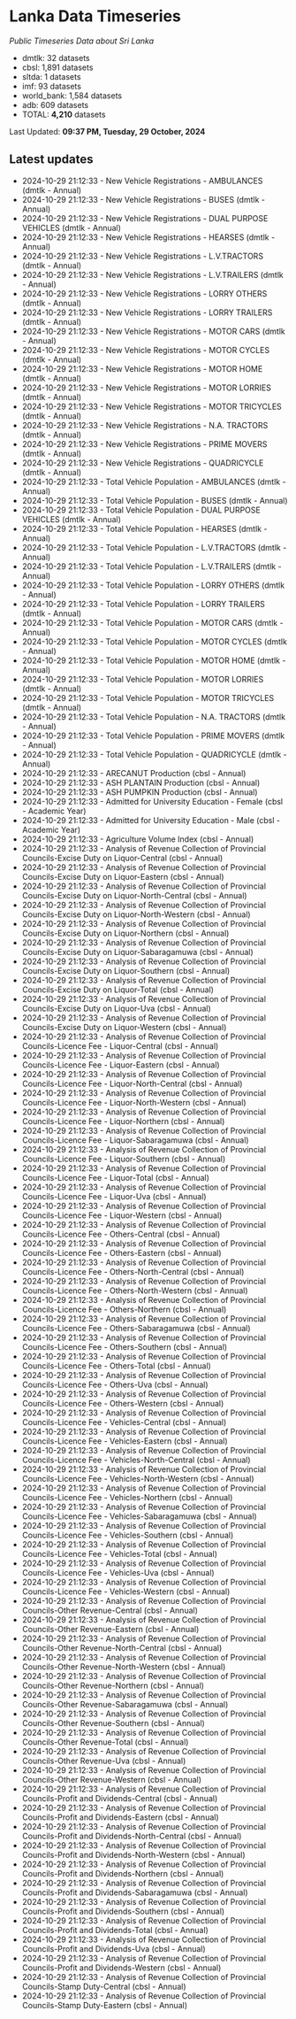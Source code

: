 # Lanka Data Timeseries
*Public Timeseries Data about Sri Lanka*

* dmtlk: 32 datasets
* cbsl: 1,891 datasets
* sltda: 1 datasets
* imf: 93 datasets
* world_bank: 1,584 datasets
* adb: 609 datasets
* TOTAL: **4,210** datasets

Last Updated: **09:37 PM, Tuesday, 29 October, 2024**

## Latest updates

* 2024-10-29 21:12:33 - New Vehicle Registrations - AMBULANCES (dmtlk - Annual)
* 2024-10-29 21:12:33 - New Vehicle Registrations - BUSES (dmtlk - Annual)
* 2024-10-29 21:12:33 - New Vehicle Registrations - DUAL PURPOSE VEHICLES (dmtlk - Annual)
* 2024-10-29 21:12:33 - New Vehicle Registrations - HEARSES (dmtlk - Annual)
* 2024-10-29 21:12:33 - New Vehicle Registrations - L.V.TRACTORS (dmtlk - Annual)
* 2024-10-29 21:12:33 - New Vehicle Registrations - L.V.TRAILERS (dmtlk - Annual)
* 2024-10-29 21:12:33 - New Vehicle Registrations - LORRY OTHERS (dmtlk - Annual)
* 2024-10-29 21:12:33 - New Vehicle Registrations - LORRY TRAILERS (dmtlk - Annual)
* 2024-10-29 21:12:33 - New Vehicle Registrations - MOTOR CARS (dmtlk - Annual)
* 2024-10-29 21:12:33 - New Vehicle Registrations - MOTOR CYCLES (dmtlk - Annual)
* 2024-10-29 21:12:33 - New Vehicle Registrations - MOTOR HOME (dmtlk - Annual)
* 2024-10-29 21:12:33 - New Vehicle Registrations - MOTOR LORRIES (dmtlk - Annual)
* 2024-10-29 21:12:33 - New Vehicle Registrations - MOTOR TRICYCLES (dmtlk - Annual)
* 2024-10-29 21:12:33 - New Vehicle Registrations - N.A. TRACTORS (dmtlk - Annual)
* 2024-10-29 21:12:33 - New Vehicle Registrations - PRIME MOVERS (dmtlk - Annual)
* 2024-10-29 21:12:33 - New Vehicle Registrations - QUADRICYCLE (dmtlk - Annual)
* 2024-10-29 21:12:33 - Total Vehicle Population - AMBULANCES (dmtlk - Annual)
* 2024-10-29 21:12:33 - Total Vehicle Population - BUSES (dmtlk - Annual)
* 2024-10-29 21:12:33 - Total Vehicle Population - DUAL PURPOSE VEHICLES (dmtlk - Annual)
* 2024-10-29 21:12:33 - Total Vehicle Population - HEARSES (dmtlk - Annual)
* 2024-10-29 21:12:33 - Total Vehicle Population - L.V.TRACTORS (dmtlk - Annual)
* 2024-10-29 21:12:33 - Total Vehicle Population - L.V.TRAILERS (dmtlk - Annual)
* 2024-10-29 21:12:33 - Total Vehicle Population - LORRY OTHERS (dmtlk - Annual)
* 2024-10-29 21:12:33 - Total Vehicle Population - LORRY TRAILERS (dmtlk - Annual)
* 2024-10-29 21:12:33 - Total Vehicle Population - MOTOR CARS (dmtlk - Annual)
* 2024-10-29 21:12:33 - Total Vehicle Population - MOTOR CYCLES (dmtlk - Annual)
* 2024-10-29 21:12:33 - Total Vehicle Population - MOTOR HOME (dmtlk - Annual)
* 2024-10-29 21:12:33 - Total Vehicle Population - MOTOR LORRIES (dmtlk - Annual)
* 2024-10-29 21:12:33 - Total Vehicle Population - MOTOR TRICYCLES (dmtlk - Annual)
* 2024-10-29 21:12:33 - Total Vehicle Population - N.A. TRACTORS (dmtlk - Annual)
* 2024-10-29 21:12:33 - Total Vehicle Population - PRIME MOVERS (dmtlk - Annual)
* 2024-10-29 21:12:33 - Total Vehicle Population - QUADRICYCLE (dmtlk - Annual)
* 2024-10-29 21:12:33 - ARECANUT Production (cbsl - Annual)
* 2024-10-29 21:12:33 - ASH PLANTAIN Production (cbsl - Annual)
* 2024-10-29 21:12:33 - ASH PUMPKIN Production (cbsl - Annual)
* 2024-10-29 21:12:33 - Admitted for University Education - Female (cbsl - Academic Year)
* 2024-10-29 21:12:33 - Admitted for University Education - Male (cbsl - Academic Year)
* 2024-10-29 21:12:33 - Agriculture Volume Index (cbsl - Annual)
* 2024-10-29 21:12:33 - Analysis of Revenue Collection of Provincial Councils-Excise Duty on Liquor-Central (cbsl - Annual)
* 2024-10-29 21:12:33 - Analysis of Revenue Collection of Provincial Councils-Excise Duty on Liquor-Eastern (cbsl - Annual)
* 2024-10-29 21:12:33 - Analysis of Revenue Collection of Provincial Councils-Excise Duty on Liquor-North-Central (cbsl - Annual)
* 2024-10-29 21:12:33 - Analysis of Revenue Collection of Provincial Councils-Excise Duty on Liquor-North-Western (cbsl - Annual)
* 2024-10-29 21:12:33 - Analysis of Revenue Collection of Provincial Councils-Excise Duty on Liquor-Northern (cbsl - Annual)
* 2024-10-29 21:12:33 - Analysis of Revenue Collection of Provincial Councils-Excise Duty on Liquor-Sabaragamuwa (cbsl - Annual)
* 2024-10-29 21:12:33 - Analysis of Revenue Collection of Provincial Councils-Excise Duty on Liquor-Southern (cbsl - Annual)
* 2024-10-29 21:12:33 - Analysis of Revenue Collection of Provincial Councils-Excise Duty on Liquor-Total (cbsl - Annual)
* 2024-10-29 21:12:33 - Analysis of Revenue Collection of Provincial Councils-Excise Duty on Liquor-Uva (cbsl - Annual)
* 2024-10-29 21:12:33 - Analysis of Revenue Collection of Provincial Councils-Excise Duty on Liquor-Western (cbsl - Annual)
* 2024-10-29 21:12:33 - Analysis of Revenue Collection of Provincial Councils-Licence Fee - Liquor-Central (cbsl - Annual)
* 2024-10-29 21:12:33 - Analysis of Revenue Collection of Provincial Councils-Licence Fee - Liquor-Eastern (cbsl - Annual)
* 2024-10-29 21:12:33 - Analysis of Revenue Collection of Provincial Councils-Licence Fee - Liquor-North-Central (cbsl - Annual)
* 2024-10-29 21:12:33 - Analysis of Revenue Collection of Provincial Councils-Licence Fee - Liquor-North-Western (cbsl - Annual)
* 2024-10-29 21:12:33 - Analysis of Revenue Collection of Provincial Councils-Licence Fee - Liquor-Northern (cbsl - Annual)
* 2024-10-29 21:12:33 - Analysis of Revenue Collection of Provincial Councils-Licence Fee - Liquor-Sabaragamuwa (cbsl - Annual)
* 2024-10-29 21:12:33 - Analysis of Revenue Collection of Provincial Councils-Licence Fee - Liquor-Southern (cbsl - Annual)
* 2024-10-29 21:12:33 - Analysis of Revenue Collection of Provincial Councils-Licence Fee - Liquor-Total (cbsl - Annual)
* 2024-10-29 21:12:33 - Analysis of Revenue Collection of Provincial Councils-Licence Fee - Liquor-Uva (cbsl - Annual)
* 2024-10-29 21:12:33 - Analysis of Revenue Collection of Provincial Councils-Licence Fee - Liquor-Western (cbsl - Annual)
* 2024-10-29 21:12:33 - Analysis of Revenue Collection of Provincial Councils-Licence Fee - Others-Central (cbsl - Annual)
* 2024-10-29 21:12:33 - Analysis of Revenue Collection of Provincial Councils-Licence Fee - Others-Eastern (cbsl - Annual)
* 2024-10-29 21:12:33 - Analysis of Revenue Collection of Provincial Councils-Licence Fee - Others-North-Central (cbsl - Annual)
* 2024-10-29 21:12:33 - Analysis of Revenue Collection of Provincial Councils-Licence Fee - Others-North-Western (cbsl - Annual)
* 2024-10-29 21:12:33 - Analysis of Revenue Collection of Provincial Councils-Licence Fee - Others-Northern (cbsl - Annual)
* 2024-10-29 21:12:33 - Analysis of Revenue Collection of Provincial Councils-Licence Fee - Others-Sabaragamuwa (cbsl - Annual)
* 2024-10-29 21:12:33 - Analysis of Revenue Collection of Provincial Councils-Licence Fee - Others-Southern (cbsl - Annual)
* 2024-10-29 21:12:33 - Analysis of Revenue Collection of Provincial Councils-Licence Fee - Others-Total (cbsl - Annual)
* 2024-10-29 21:12:33 - Analysis of Revenue Collection of Provincial Councils-Licence Fee - Others-Uva (cbsl - Annual)
* 2024-10-29 21:12:33 - Analysis of Revenue Collection of Provincial Councils-Licence Fee - Others-Western (cbsl - Annual)
* 2024-10-29 21:12:33 - Analysis of Revenue Collection of Provincial Councils-Licence Fee - Vehicles-Central (cbsl - Annual)
* 2024-10-29 21:12:33 - Analysis of Revenue Collection of Provincial Councils-Licence Fee - Vehicles-Eastern (cbsl - Annual)
* 2024-10-29 21:12:33 - Analysis of Revenue Collection of Provincial Councils-Licence Fee - Vehicles-North-Central (cbsl - Annual)
* 2024-10-29 21:12:33 - Analysis of Revenue Collection of Provincial Councils-Licence Fee - Vehicles-North-Western (cbsl - Annual)
* 2024-10-29 21:12:33 - Analysis of Revenue Collection of Provincial Councils-Licence Fee - Vehicles-Northern (cbsl - Annual)
* 2024-10-29 21:12:33 - Analysis of Revenue Collection of Provincial Councils-Licence Fee - Vehicles-Sabaragamuwa (cbsl - Annual)
* 2024-10-29 21:12:33 - Analysis of Revenue Collection of Provincial Councils-Licence Fee - Vehicles-Southern (cbsl - Annual)
* 2024-10-29 21:12:33 - Analysis of Revenue Collection of Provincial Councils-Licence Fee - Vehicles-Total (cbsl - Annual)
* 2024-10-29 21:12:33 - Analysis of Revenue Collection of Provincial Councils-Licence Fee - Vehicles-Uva (cbsl - Annual)
* 2024-10-29 21:12:33 - Analysis of Revenue Collection of Provincial Councils-Licence Fee - Vehicles-Western (cbsl - Annual)
* 2024-10-29 21:12:33 - Analysis of Revenue Collection of Provincial Councils-Other Revenue-Central (cbsl - Annual)
* 2024-10-29 21:12:33 - Analysis of Revenue Collection of Provincial Councils-Other Revenue-Eastern (cbsl - Annual)
* 2024-10-29 21:12:33 - Analysis of Revenue Collection of Provincial Councils-Other Revenue-North-Central (cbsl - Annual)
* 2024-10-29 21:12:33 - Analysis of Revenue Collection of Provincial Councils-Other Revenue-North-Western (cbsl - Annual)
* 2024-10-29 21:12:33 - Analysis of Revenue Collection of Provincial Councils-Other Revenue-Northern (cbsl - Annual)
* 2024-10-29 21:12:33 - Analysis of Revenue Collection of Provincial Councils-Other Revenue-Sabaragamuwa (cbsl - Annual)
* 2024-10-29 21:12:33 - Analysis of Revenue Collection of Provincial Councils-Other Revenue-Southern (cbsl - Annual)
* 2024-10-29 21:12:33 - Analysis of Revenue Collection of Provincial Councils-Other Revenue-Total (cbsl - Annual)
* 2024-10-29 21:12:33 - Analysis of Revenue Collection of Provincial Councils-Other Revenue-Uva (cbsl - Annual)
* 2024-10-29 21:12:33 - Analysis of Revenue Collection of Provincial Councils-Other Revenue-Western (cbsl - Annual)
* 2024-10-29 21:12:33 - Analysis of Revenue Collection of Provincial Councils-Profit and Dividends-Central (cbsl - Annual)
* 2024-10-29 21:12:33 - Analysis of Revenue Collection of Provincial Councils-Profit and Dividends-Eastern (cbsl - Annual)
* 2024-10-29 21:12:33 - Analysis of Revenue Collection of Provincial Councils-Profit and Dividends-North-Central (cbsl - Annual)
* 2024-10-29 21:12:33 - Analysis of Revenue Collection of Provincial Councils-Profit and Dividends-North-Western (cbsl - Annual)
* 2024-10-29 21:12:33 - Analysis of Revenue Collection of Provincial Councils-Profit and Dividends-Northern (cbsl - Annual)
* 2024-10-29 21:12:33 - Analysis of Revenue Collection of Provincial Councils-Profit and Dividends-Sabaragamuwa (cbsl - Annual)
* 2024-10-29 21:12:33 - Analysis of Revenue Collection of Provincial Councils-Profit and Dividends-Southern (cbsl - Annual)
* 2024-10-29 21:12:33 - Analysis of Revenue Collection of Provincial Councils-Profit and Dividends-Total (cbsl - Annual)
* 2024-10-29 21:12:33 - Analysis of Revenue Collection of Provincial Councils-Profit and Dividends-Uva (cbsl - Annual)
* 2024-10-29 21:12:33 - Analysis of Revenue Collection of Provincial Councils-Profit and Dividends-Western (cbsl - Annual)
* 2024-10-29 21:12:33 - Analysis of Revenue Collection of Provincial Councils-Stamp Duty-Central (cbsl - Annual)
* 2024-10-29 21:12:33 - Analysis of Revenue Collection of Provincial Councils-Stamp Duty-Eastern (cbsl - Annual)